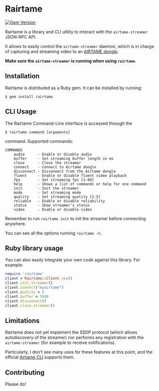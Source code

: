 # Rairtame

[![Gem Version](https://badge.fury.io/rb/rairtame.svg)](http://badge.fury.io/rb/rairtame)

Rairtame is a library and CLI utility to interact with the `airtame-streamer` JSON-RPC API.

It allows to easily control the `airtame-streamer` daemon, which is in charge of capturing and streaming video to an [AIRTAME dongle](http://airtame.com).

**Make sure the `airtame-streamer` is running when using `rairtame`**.

## Installation

Rairtame is distributed as a Ruby gem. It can be installed by running:

    $ gem install rairtame

## CLI Usage

The Rairtame Command-Line interface is accessed through the

    $ rairtame command [arguments]

command. Supported commands:

```
COMMANDS
    audio      - Enable or disable audio
    buffer     - Set streaming buffer length in ms
    close      - Close the streamer
    connect    - Connect to Airtame dongle
    disconnect - Disconnect from the Airtame dongle
    fluent     - Enable or disable fluent video playback
    fps        - Set streaming fps [1-60]
    help       - Shows a list of commands or help for one command
    init       - Init the streamer
    mode       - Set streaming mode
    quality    - Set streaming quality [1-5]
    reliable   - Enable or disable reliability
    status     - Show streamer's status
    video      - Enable or disable video
```

Remember to run `rairtame init` to init the streamer before connecting anywhere.

You can see all the options running `rairtame -h`.

## Ruby library usage

You can also easily integrate your own code against this library. For example:

```ruby
require 'rairtame'
client = Rairtame::Client.new()
client.init_streamer()
client.connect("myairtame")
client.quality = 5
client.buffer = 5000
client.disconnect()
client.close_streamer()
```

## Limitations

Rairtame does not yet implement the SSDP protocol (which allows autodiscovery of the streamer) nor performs any registration with the `airtame-streamer` (for example to receive notifications).

Particularly, I don't see many uses for these features at this point, and the official [Airtame CLI](https://github.com/airtame/airtame-cli) supports them.

## Contributing

Please do!
